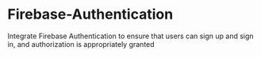 # Firebase-Authentication
Integrate Firebase Authentication to ensure that users can sign up and sign in, and authorization is appropriately granted
